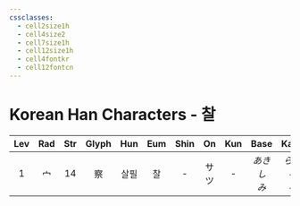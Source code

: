```yaml
---
cssclasses:
  - cell2size1h
  - cell4size2
  - cell7size1h
  - cell12size1h
  - cell4fontkr
  - cell12fontcn
---
```


# Korean Han Characters - 찰

| Lev | Rad | Str | Glyph | Hun | Eum | Shin | On  | Kun |      Base      |      Kana      | Simp | Man |  Can  | Viet |
| :-: | :-: | :-: | :---: | :-: | :-: | :--: | :-: | :-: | :------------: | :------------: | :--: | :-: | :---: | :--: |
|  1  |  宀  | 14  |   察   | 살필  |  찰  |  -   | サツ  |  -  | *あき<br>し<br>み* | *らか<br>る<br>る* |  -   | chá | caat3 | sát  |
